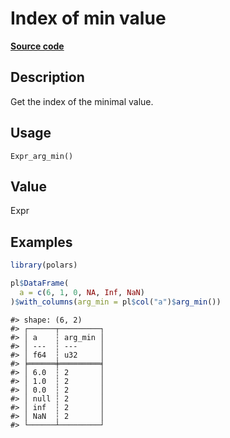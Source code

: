 

# Index of min value

[**Source code**](https://github.com/pola-rs/r-polars/tree/8dac37e8bf89bcd080a13d0ed20dd1dc2bee615f/R/after-wrappers.R#L20)

## Description

Get the index of the minimal value.

## Usage

<pre><code class='language-R'>Expr_arg_min()
</code></pre>

## Value

Expr

## Examples

``` r
library(polars)

pl$DataFrame(
  a = c(6, 1, 0, NA, Inf, NaN)
)$with_columns(arg_min = pl$col("a")$arg_min())
```

    #> shape: (6, 2)
    #> ┌──────┬─────────┐
    #> │ a    ┆ arg_min │
    #> │ ---  ┆ ---     │
    #> │ f64  ┆ u32     │
    #> ╞══════╪═════════╡
    #> │ 6.0  ┆ 2       │
    #> │ 1.0  ┆ 2       │
    #> │ 0.0  ┆ 2       │
    #> │ null ┆ 2       │
    #> │ inf  ┆ 2       │
    #> │ NaN  ┆ 2       │
    #> └──────┴─────────┘
